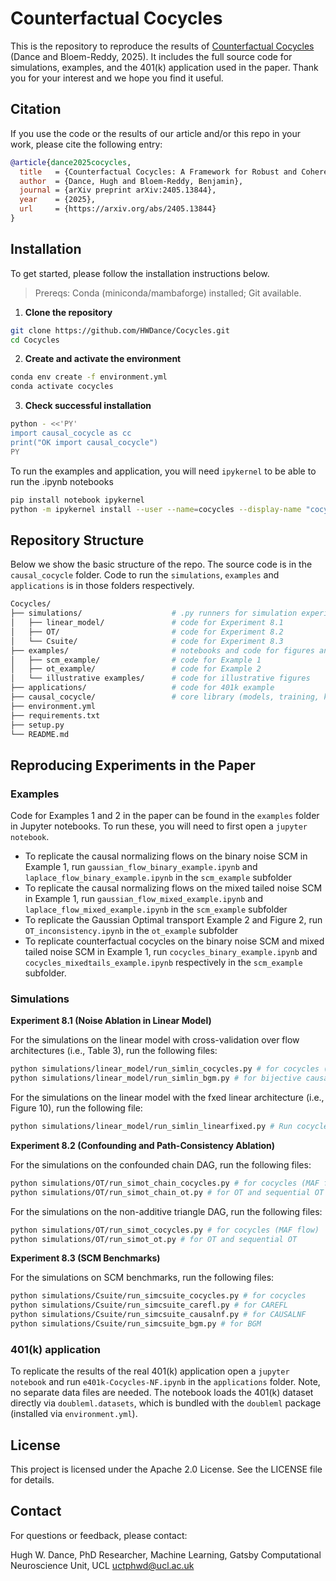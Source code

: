 # Counterfactual Cocycles
This is the repository to reproduce the results of [Counterfactual Cocycles](https://arxiv.org/abs/2405.13844) (Dance and Bloem-Reddy, 2025). It includes the full source code for simulations, examples, and the 401(k) application used in the paper. Thank you for your interest and we hope you find it useful.

## Citation
If you use the code or the results of our article and/or this repo in your work, please cite the following entry:
```bibtex
@article{dance2025cocycles,
  title   = {Counterfactual Cocycles: A Framework for Robust and Coherent Counterfactual Transports},
  author  = {Dance, Hugh and Bloem-Reddy, Benjamin},
  journal = {arXiv preprint arXiv:2405.13844},
  year    = {2025},
  url     = {https://arxiv.org/abs/2405.13844}
}
```

## Installation

To get started, please follow the installation instructions below.

> Prereqs: Conda (miniconda/mambaforge) installed; Git available.

1. **Clone the repository**
```bash
git clone https://github.com/HWDance/Cocycles.git
cd Cocycles
```
   
2. **Create and activate the environment**
  ```bash
  conda env create -f environment.yml
  conda activate cocycles
  ```
3. **Check successful installation**
  ```bash
  python - <<'PY'
  import causal_cocycle as cc
  print("OK import causal_cocycle")
  PY
  ```

To run the examples and application, you will need ```ipykernel``` to be able to run the .ipynb notebooks
```bash
pip install notebook ipykernel
python -m ipykernel install --user --name=cocycles --display-name "cocycles" (optionally register env as selectable Jupyter kernel)
```

## Repository Structure
Below we show the basic structure of the repo. The source code is in the ```causal_cocycle``` folder. Code to run the ```simulations```, ```examples``` and ```applications``` is in those folders respectively. 
```bash
Cocycles/
├── simulations/                    # .py runners for simulation experiments (and *_hpc.py for clusters)
│   ├── linear_model/               # code for Experiment 8.1
│   ├── OT/                         # code for Experiment 8.2
│   └── Csuite/                     # code for Experiment 8.3
├── examples/                       # notebooks and code for figures and examples
│   ├── scm_example/                # code for Example 1
│   ├── ot_example/                 # code for Example 2
│   └── illustrative examples/      # code for illustrative figures
├── applications/                   # code for 401k example
├── causal_cocycle/                 # core library (models, training, kernels)
├── environment.yml
├── requirements.txt
├── setup.py
└── README.md
```

## Reproducing Experiments in the Paper

### Examples
Code for Examples 1 and 2 in the paper can be found in the ```examples``` folder in Jupyter notebooks. To run these, you will need to first open a ```jupyter notebook```.

- To replicate the causal normalizing flows on the binary noise SCM in Example 1, run ```gaussian_flow_binary_example.ipynb``` and ```laplace_flow_binary_example.ipynb``` in the ```scm_example``` subfolder
- To replicate the causal normalizing flows on the mixed tailed noise SCM in Example 1, run ```gaussian_flow_mixed_example.ipynb``` and ```laplace_flow_mixed_example.ipynb``` in the ```scm_example``` subfolder
- To replicate the Gaussian Optimal transport Example 2 and Figure 2, run ```OT_inconsistency.ipynb``` in the ```ot_example``` subfolder
- To replicate counterfactual cocycles on the binary noise SCM and mixed tailed noise SCM in Example 1, run ```cocycles_binary_example.ipynb``` and ```cocycles_mixedtails_example.ipynb``` respectively in the ```scm_example``` subfolder.

### Simulations

**Experiment 8.1 (Noise Ablation in Linear Model)**

For the simulations on the linear model with cross-validation over flow architectures (i.e., Table 3), run the following files:
```bash
python simulations/linear_model/run_simlin_cocycles.py # for cocycles (CMMD-V/CMMD-U)
python simulations/linear_model/run_simlin_bgm.py # for bijective causal models with different base distributions
```
For the simulations on the linear model with the fxed linear architecture (i.e., Figure 10), run the following file:
```bash
python simulations/linear_model/run_simlin_linearfixed.py # Run cocycles, maximum-likelihood BGMs and URR BGMs with fixed linear architecture
```

**Experiment 8.2 (Confounding and Path-Consistency Ablation)**

For the simulations on the confounded chain DAG, run the following files:
```bash
python simulations/OT/run_simot_chain_cocycles.py # for cocycles (MAF flow)
python simulations/OT/run_simot_chain_ot.py # for OT and sequential OT
```

For the simulations on the non-additive triangle DAG, run the following files:
```bash
python simulations/OT/run_simot_cocycles.py # for cocycles (MAF flow)
python simulations/OT/run_simot_ot.py # for OT and sequential OT
```

**Experiment 8.3 (SCM Benchmarks)**

For the simulations on SCM benchmarks, run the following files:
```bash
python simulations/Csuite/run_simcsuite_cocycles.py # for cocycles
python simulations/Csuite/run_simcsuite_carefl.py # for CAREFL
python simulations/Csuite/run_simcsuite_causalnf.py # for CAUSALNF
python simulations/Csuite/run_simcsuite_bgm.py # for BGM
```

### 401(k) application
To replicate the results of the real 401(k) application open a ```jupyter notebook``` and run ```e401k-Cocycles-NF.ipynb``` in the ```applications``` folder. Note, no separate data files are needed. The notebook loads the 401(k) dataset directly via `doubleml.datasets`, which is bundled with the `doubleml` package (installed via ```environment.yml```).


## License
This project is licensed under the Apache 2.0 License. See the LICENSE file for details.

## Contact
For questions or feedback, please contact:

Hugh W. Dance,
PhD Researcher, Machine Learning,
Gatsby Computational Neuroscience Unit, UCL
uctphwd@ucl.ac.uk
